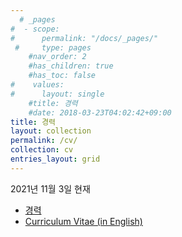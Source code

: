 ```yaml
---
  # _pages
#  - scope:
#      permalink: "/docs/_pages/"
 #     type: pages
	#nav_order: 2
	#has_children: true
	#has_toc: false
#    values:
#      layout: single
	#title: 경력
	#date: 2018-03-23T04:02:42+09:00
title: 경력
layout: collection
permalink: /cv/
collection: cv
entries_layout: grid
---
```


2021년 11월 3일 현재

- [경력](/docs/_pages/cv/kor/)
- [Curriculum Vitae (in English)](/docs/_pages/cv/eng/)
